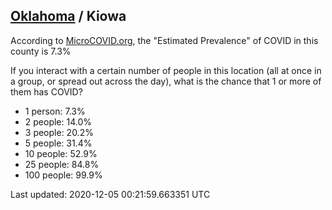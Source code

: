 
## [Oklahoma](/united-states/oklahoma) / Kiowa

According to [MicroCOVID.org](http://microcovid.org),
the "Estimated Prevalence" of COVID in this county is 7.3%

If you interact with a certain number of people in this location
(all at once in a group, or spread out across the day), what is the chance that
1 or more of them has COVID?

- 1 person: 7.3%
- 2 people: 14.0%
- 3 people: 20.2%
- 5 people: 31.4%
- 10 people: 52.9%
- 25 people: 84.8%
- 100 people: 99.9%

Last updated: 2020-12-05 00:21:59.663351 UTC
